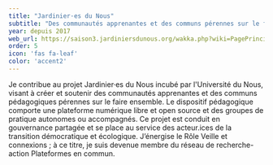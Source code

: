 ```yaml
---
title: "Jardinier·es du Nous"
subtitle: "Des communautés apprenantes et des communs pérennes sur le faire ensemble"
year: depuis 2017
web_url: https://saison3.jardiniersdunous.org/wakka.php?wiki=PagePrincipale
order: 5
icon: 'fas fa-leaf'
color: 'accent2'
---
```


Je contribue au projet Jardinier·es du Nous incubé par l'Université du Nous, visant à créer et soutenir des communautés apprenantes et des communs pédagogiques pérennes sur le faire ensemble. Le dispositif pédagogique comporte une plateforme numérique libre et open source et des groupes de pratique autonomes ou accompagnés. Ce projet est conduit en gouvernance partagée et se place au service des acteur.ices de la transition démocratique et écologique. J’énergise le Rôle Veille et connexions ; à ce titre, je suis devenue membre du réseau de recherche-action Plateformes en commun.
